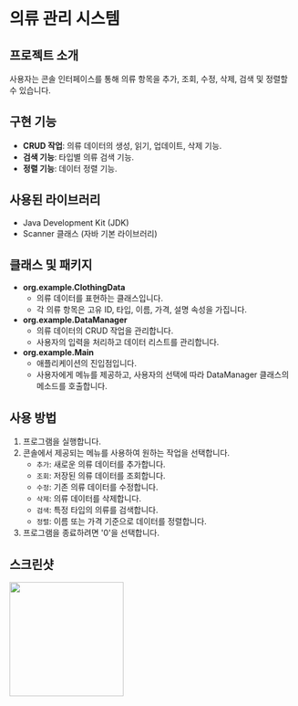 # 의류 관리 시스템

## 프로젝트 소개
사용자는 콘솔 인터페이스를 통해 의류 항목을 추가, 조회, 수정, 삭제, 검색 및 정렬할 수 있습니다.

## 구현 기능
- **CRUD 작업**: 의류 데이터의 생성, 읽기, 업데이트, 삭제 기능.
- **검색 기능**: 타입별 의류 검색 기능.
- **정렬 기능**: 데이터 정렬 기능.

## 사용된 라이브러리
- Java Development Kit (JDK)
- Scanner 클래스 (자바 기본 라이브러리)

## 클래스 및 패키지
- **org.example.ClothingData**
  - 의류 데이터를 표현하는 클래스입니다.
  - 각 의류 항목은 고유 ID, 타입, 이름, 가격, 설명 속성을 가집니다.
- **org.example.DataManager**
  - 의류 데이터의 CRUD 작업을 관리합니다.
  - 사용자의 입력을 처리하고 데이터 리스트를 관리합니다.
- **org.example.Main**
  - 애플리케이션의 진입점입니다.
  - 사용자에게 메뉴를 제공하고, 사용자의 선택에 따라 DataManager 클래스의 메소드를 호출합니다.

## 사용 방법
1. 프로그램을 실행합니다.
2. 콘솔에서 제공되는 메뉴를 사용하여 원하는 작업을 선택합니다.
   - `추가`: 새로운 의류 데이터를 추가합니다.
   - `조회`: 저장된 의류 데이터를 조회합니다.
   - `수정`: 기존 의류 데이터를 수정합니다.
   - `삭제`: 의류 데이터를 삭제합니다.
   - `검색`: 특정 타입의 의류를 검색합니다.
   - `정렬`: 이름 또는 가격 기준으로 데이터를 정렬합니다.
3. 프로그램을 종료하려면 '0'을 선택합니다.

## 스크린샷
 <img width="200" src="https://github.com/GaEunJang/WALAB_CRUDproject1/assets/103119924/03876b77-dda8-4e9d-bf86-453af9cef5d2.png">
 

